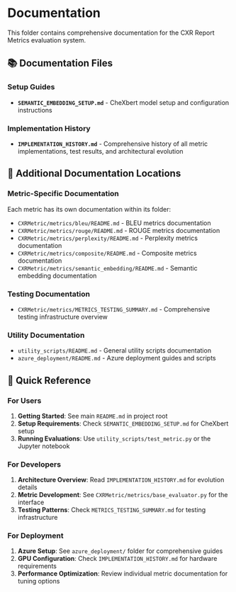 # Documentation

This folder contains comprehensive documentation for the CXR Report Metrics evaluation system.

## 📚 Documentation Files

### Setup Guides
- **`SEMANTIC_EMBEDDING_SETUP.md`** - CheXbert model setup and configuration instructions

### Implementation History
- **`IMPLEMENTATION_HISTORY.md`** - Comprehensive history of all metric implementations, test results, and architectural evolution

## 📖 Additional Documentation Locations

### Metric-Specific Documentation
Each metric has its own documentation within its folder:
- `CXRMetric/metrics/bleu/README.md` - BLEU metrics documentation
- `CXRMetric/metrics/rouge/README.md` - ROUGE metrics documentation  
- `CXRMetric/metrics/perplexity/README.md` - Perplexity metrics documentation
- `CXRMetric/metrics/composite/README.md` - Composite metrics documentation
- `CXRMetric/metrics/semantic_embedding/README.md` - Semantic embedding documentation

### Testing Documentation
- `CXRMetric/metrics/METRICS_TESTING_SUMMARY.md` - Comprehensive testing infrastructure overview

### Utility Documentation
- `utility_scripts/README.md` - General utility scripts documentation
- `azure_deployment/README.md` - Azure deployment guides and scripts

## 🎯 Quick Reference

### For Users
1. **Getting Started**: See main `README.md` in project root
2. **Setup Requirements**: Check `SEMANTIC_EMBEDDING_SETUP.md` for CheXbert setup
3. **Running Evaluations**: Use `utility_scripts/test_metric.py` or the Jupyter notebook

### For Developers
1. **Architecture Overview**: Read `IMPLEMENTATION_HISTORY.md` for evolution details
2. **Metric Development**: See `CXRMetric/metrics/base_evaluator.py` for the interface
3. **Testing Patterns**: Check `METRICS_TESTING_SUMMARY.md` for testing infrastructure

### For Deployment
1. **Azure Setup**: See `azure_deployment/` folder for comprehensive guides
2. **GPU Configuration**: Check `IMPLEMENTATION_HISTORY.md` for hardware requirements
3. **Performance Optimization**: Review individual metric documentation for tuning options
